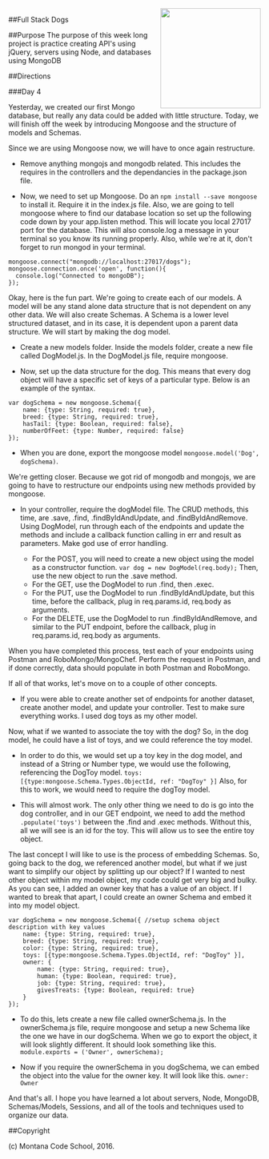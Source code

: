 <img src="http://montanacodeschool.com/wp-content/uploads/2015/06/MCS_LOGO_v1.png" width="200" align="right"/>

##Full Stack Dogs

##Purpose
The purpose of this week long project is practice creating API's using jQuery, servers using Node, and databases using MongoDB

##Directions

###Day 4

Yesterday, we created our first Mongo database, but really any data could be added with little structure. Today, we will finish off the week by introducing Mongoose and the structure of models and Schemas.

Since we are using Mongoose now, we will have to once again restructure.

* Remove anything mongojs and mongodb related. This includes the requires in the controllers and the dependancies in the package.json file.

* Now, we need to set up Mongoose. Do an ``npm install --save mongoose`` to install it. Require it in the index.js file. Also, we are going to tell mongoose where to find our database location so set up the following code down by your app.listen method. This will locate you local 27017 port for the database. This will also console.log a message in your terminal so you know its running properly. Also, while we're at it, don't forget to run mongod in your terminal.
```
mongoose.connect("mongodb://localhost:27017/dogs");
mongoose.connection.once('open', function(){
  console.log("Connected to mongoDB");
});
```

Okay, here is the fun part. We're going to create each of our models. A model will be any stand alone data structure that is not dependent on any other data. We will also create Schemas. A Schema is a lower level structured dataset, and in its case, it is dependent upon a parent data structure. We will start by making the dog model.

* Create a new models folder. Inside the models folder, create a new file called DogModel.js. In the DogModel.js file, require mongoose.

* Now, set up the data structure for the dog. This means that every dog object will have a specific set of keys of a particular type. Below is an example of the syntax.

```
var dogSchema = new mongoose.Schema({
    name: {type: String, required: true},
    breed: {type: String, required: true},
    hasTail: {type: Boolean, required: false},
    numberOfFeet: {type: Number, required: false}
});
```
* When you are done, export the mongoose model ``mongoose.model('Dog', dogSchema)``.

We're getting closer. Because we got rid of mongodb and mongojs, we are going to have to restructure our endpoints using new methods provided by mongoose.

* In your controller, require the dogModel file. The CRUD methods, this time, are .save, .find, .findByIdAndUpdate, and .findByIdAndRemove. Using DogModel, run through each of the endpoints and update the methods and include a callback function calling in err and result as parameters. Make god use of error handling.

  * For the POST, you will need to create a new object using the model as a constructor function. ``var dog = new DogModel(req.body);`` Then, use the new object to run the .save method.
  * For the GET, use the DogModel to run .find, then .exec.
  * For the PUT, use the DogModel to run .findByIdAndUpdate, but this time, before the callback, plug in req.params.id, req.body as arguments.
  * For the DELETE, use the DogModel to run .findByIdAndRemove, and similar to the PUT endpoint, before the callback, plug in req.params.id, req.body as arguments.

When you have completed this process, test each of your endpoints using Postman and RoboMongo/MongoChef. Perform the request in Postman, and if done correctly, data should populate in both Postman and RoboMongo.

If all of that works, let's move on to a couple of other concepts.

* If you were able to create another set of endpoints for another dataset, create another model, and update your controller. Test to make sure everything works. I used dog toys as my other model.

Now, what if we wanted to associate the toy with the dog? So, in the dog model, he could have a list of toys, and we could reference the toy model.

* In order to do this, we would set up a toy key in the dog model, and instead of a String or Number type, we would use the following, referencing the DogToy model. ``toys: [{type:mongoose.Schema.Types.ObjectId, ref: "DogToy" }]`` Also, for this to work, we would need to require the dogToy model.

* This will almost work. The only other thing we need to do is go into the dog controller, and in our GET endpoint, we need to add the method ``.populate('toys')`` between the .find and .exec methods. Without this, all we will see is an id for the toy. This will allow us to see the entire toy object.

The last concept I will like to use is the process of embedding Schemas. So, going back to the dog, we referenced another model, but what if we just want to simplify our object by splitting up our object? If I wanted to nest other object within my model object, my code could get very big and bulky. As you can see, I added an owner key that has a value of an object. If I wanted to break that apart, I could create an owner Schema and embed it into my model object.
```
var dogSchema = new mongoose.Schema({ //setup schema object description with key values
    name: {type: String, required: true},
    breed: {type: String, required: true},
    color: {type: String, required: true},
    toys: [{type:mongoose.Schema.Types.ObjectId, ref: "DogToy" }],
    owner: {
        name: {type: String, required: true},
        human: {type: Boolean, required: true},
        job: {type: String, required: true},
        givesTreats: {type: Boolean, required: true}
    }
});
```

* To do this, lets create a new file called ownerSchema.js. In the ownerSchema.js file, require mongoose and setup a new Schema like the one we have in our dogSchema. When we go to export the object, it will look slightly different. It should look something like this. ``module.exports = ('Owner', ownerSchema);``

* Now if you require the ownerSchema in you dogSchema, we can embed the object into the value for the owner key. It will look like this. ``owner: Owner``

And that's all. I hope you have learned a lot about servers, Node, MongoDB, Schemas/Models, Sessions, and all of the tools and techniques used to organize our data.


##Copyright

(c) Montana Code School, 2016.
